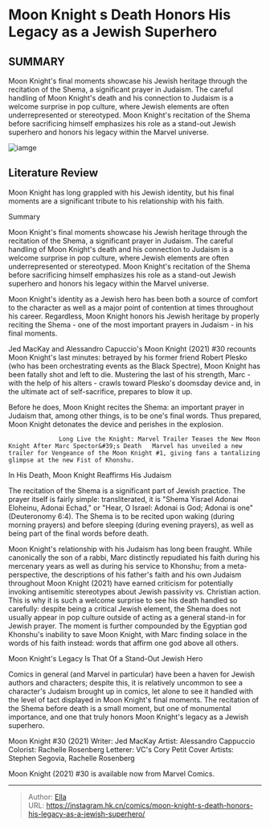 # Moon Knight s Death Honors His Legacy as a Jewish Superhero


## SUMMARY 



  Moon Knight&#39;s final moments showcase his Jewish heritage through the recitation of the Shema, a significant prayer in Judaism.   The careful handling of Moon Knight&#39;s death and his connection to Judaism is a welcome surprise in pop culture, where Jewish elements are often underrepresented or stereotyped.   Moon Knight&#39;s recitation of the Shema before sacrificing himself emphasizes his role as a stand-out Jewish superhero and honors his legacy within the Marvel universe.  

![iamge](https://static1.srcdn.com/wordpress/wp-content/uploads/2023/12/final-moon-knight.jpg)

## Literature Review

Moon Knight has long grappled with his Jewish identity, but his final moments are a significant tribute to his relationship with his faith.





Summary

  Moon Knight&#39;s final moments showcase his Jewish heritage through the recitation of the Shema, a significant prayer in Judaism.   The careful handling of Moon Knight&#39;s death and his connection to Judaism is a welcome surprise in pop culture, where Jewish elements are often underrepresented or stereotyped.   Moon Knight&#39;s recitation of the Shema before sacrificing himself emphasizes his role as a stand-out Jewish superhero and honors his legacy within the Marvel universe.  







Moon Knight&#39;s identity as a Jewish hero has been both a source of comfort to the character as well as a major point of contention at times throughout his career. Regardless, Moon Knight honors his Jewish heritage by properly reciting the Shema - one of the most important prayers in Judaism - in his final moments.

Jed MacKay and Alessandro Capuccio&#39;s Moon Knight (2021) #30 recounts Moon Knight&#39;s last minutes: betrayed by his former friend Robert Plesko (who has been orchestrating events as the Black Spectre), Moon Knight has been fatally shot and left to die. Mustering the last of his strength, Marc - with the help of his alters - crawls toward Plesko&#39;s doomsday device and, in the ultimate act of self-sacrifice, prepares to blow it up.

          

Before he does, Moon Knight recites the Shema: an important prayer in Judaism that, among other things, is to be one&#39;s final words. Thus prepared, Moon Knight detonates the device and perishes in the explosion.




                  Long Live the Knight: Marvel Trailer Teases the New Moon Knight After Marc Spector&#39;s Death   Marvel has unveiled a new trailer for Vengeance of the Moon Knight #1, giving fans a tantalizing glimpse at the new Fist of Khonshu.    


 In His Death, Moon Knight Reaffirms His Judaism 
          

The recitation of the Shema is a significant part of Jewish practice. The prayer itself is fairly simple: transliterated, it is &#34;Shema Yisrael Adonai Eloheinu, Adonai Echad,&#34; or &#34;Hear, O Israel: Adonai is God; Adonai is one&#34; (Deuteronomy 6:4). The Shema is to be recited upon waking (during morning prayers) and before sleeping (during evening prayers), as well as being part of the final words before death.

Moon Knight&#39;s relationship with his Judaism has long been fraught. While canonically the son of a rabbi, Marc distinctly repudiated his faith during his mercenary years as well as during his service to Khonshu; from a meta-perspective, the descriptions of his father&#39;s faith and his own Judaism throughout Moon Knight (2021) have earned criticism for potentially invoking antisemitic stereotypes about Jewish passivity vs. Christian action. This is why it is such a welcome surprise to see his death handled so carefully: despite being a critical Jewish element, the Shema does not usually appear in pop culture outside of acting as a general stand-in for Jewish prayer. The moment is further compounded by the Egyptian god Khonshu&#39;s inability to save Moon Knight, with Marc finding solace in the words of his faith instead: words that affirm one god above all others.






 Moon Knight&#39;s Legacy Is That Of a Stand-Out Jewish Hero 
          

Comics in general (and Marvel in particular) have been a haven for Jewish authors and characters; despite this, it is relatively uncommon to see a character&#39;s Judaism brought up in comics, let alone to see it handled with the level of tact displayed in Moon Knight&#39;s final moments. The recitation of the Shema before death is a small moment, but one of monumental importance, and one that truly honors Moon Knight&#39;s legacy as a Jewish superhero.

 Moon Knight #30 (2021)                  Writer: Jed MacKay   Artist: Alessandro Cappuccio   Colorist: Rachelle Rosenberg   Letterer: VC&#39;s Cory Petit   Cover Artists: Stephen Segovia, Rachelle Rosenberg      



Moon Knight (2021) #30 is available now from Marvel Comics.



---

> Author: [Ella](https://instagram.hk.cn/)  
> URL: https://instagram.hk.cn/comics/moon-knight-s-death-honors-his-legacy-as-a-jewish-superhero/  

